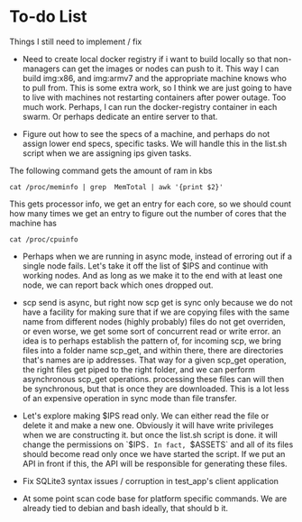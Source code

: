 # To-do List
Things I still need to implement / fix


* Need to create local docker registry if i want to build locally
so that non-managers can get the images or nodes can push to it. This
way I can build img:x86, and img:armv7 and the appropriate machine
knows who to pull from. This is some extra work, so I think we are just going
to have to live with machines not restarting containers after power outage.
Too much work. Perhaps, I can run the docker-registry container in each swarm.
Or perhaps dedicate an entire server to that.

* Figure out how to see the specs of a machine, and perhaps
do not assign lower end specs, specific tasks. We will handle this
in the list.sh script when we are assigning ips given tasks.

The following command gets the amount of ram in kbs

`cat /proc/meminfo | grep  MemTotal | awk '{print $2}'`

This gets processor info, we get an entry
for each core, so we should count how many times
we get an entry to figure out the number of cores
that the machine has

`cat /proc/cpuinfo`

* Perhaps when we are running in async mode,
instead of erroring out if a single node fails. Let's take it off the list of $IPS
and continue with working nodes. And as long
as we make it to the end with at least one
node, we can report back which ones dropped out.

* scp send is async, but right now scp get is sync only because we do not have a facility
for making sure that if we are copying files with the same name from different nodes (highly probably)
files do not get overriden, or even worse, we get some sort of concurrent read or write error.
an idea is to perhaps establish the pattern of, for incoming scp, we bring files into a
folder name scp_get, and within there, there are directories that's names are ip addresses. That way
for a given scp_get operation, the right files get piped to the right folder, and we can perform asynchronous scp_get operations. processing these files can will then be synchronous, but that is once they are downloaded. This is a lot
less of an expensive operation in sync mode than file transfer.

* Let's explore making $IPS read only. We can either read the file or delete it
and make a new one. Obviously it will have write privileges when we are constructing
it. but once the list.sh script is done. it will change the permissions on `$IPS`.
In fact, `$ASSETS` and all of its files should become read only once we have started
the script. If we put an API in front if this, the API will be responsible for
generating these files.

* Fix SQLite3 syntax issues / corruption in test_app's client application

* At some point scan code base for platform specific commands. We are already tied to debian and bash
ideally, that should b it.
